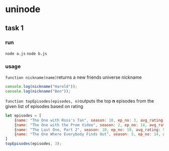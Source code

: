 # uninode
## task 1

### run
`node a.js`
`node b.js`

### usage
`function nickname(name)`returns a new friends universe nickname
```javascript
console.log(nickname("Harold"));
console.log(nickname("Ben"));
```

`function topEpisodes(episodes, n)`outputs the top **n** episodes from the given list of episodes based on rating
```javascript
let episodes = [
	{name: "The One with Ross's Tan", season: 10, ep_no: 3, avg_rating: 8.5},
	{name: "The One with the Prom Video", season: 2, ep_no: 14, avg_rating: 9.6},
	{name: "The Last One, Part 2", season: 10, ep_no: 18, avg_rating: 9.6},
	{name: "The One Where Everybody Finds Out", season: 5, ep_no: 14, avg_rating: 9.5 }
]
topEpisodes(episodes, 3);
